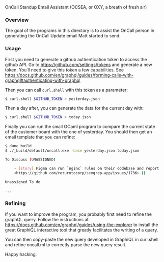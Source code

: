 OnCall Standup Email Assistant (OCSEA, or OXY, a breath of fresh air)

### Overview

The goal of the programs in this directory is to assist the OnCall person
in generating the OnCall Update email Matt started to send.

### Usage

First you need to generate a github authentication token to
access the github API. Go to https://github.com/settings/tokens and
generate a new token. You'll need to give this token a few
capabilities. See https://docs.github.com/en/graphql/guides/forming-calls-with-graphql#authenticating-with-graphql

Then you can call `curl.shell` with this token as a parameter:
```sh
$ curl.shell $GITHUB_TOKEN > yesterday.json
```

Then a day after, you can generate the data for the current day with:
```sh
$ curl.shell $GITHUB_TOKEN > today.json
```

Finally you can run the small OCaml program to compare the current
state of the customer board with the one of yesterday. You should
then get an email template that you can refine:
```sh
$ dune build
$ ./_build/default/oncall.exe -base yesterday.json today.json

To Discuss (UNASSIGNED)

	- [story] Figma can run `nginx` rules on their codebase and report that the performance was good 
	<https://github.com/returntocorp/semgrep-app/issues/1736> ()

Unassigned To do

...
```

### Refining

If you want to improve the program, you probably first need to refine
the graphQL query. Follow the instructions at
https://docs.github.com/en/graphql/guides/using-the-explorer
to install the great GraphiQL interactive tool that greatly facilitates
the writing of a query.

You can then copy-paste the new query developed in GraphiQL in
curl.shell and refine oncall.ml to correctly parse the new query result.

Happy hacking.
